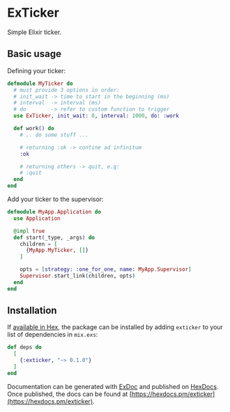 # ExTicker

Simple Elixir ticker.

## Basic usage

Defining your ticker:

```elixir
defmodule MyTicker do
  # must provide 3 options in order:
  # init_wait -> time to start in the beginning (ms)
  # interval  -> interval (ms)
  # do        -> refer to custom function to trigger
  use ExTicker, init_wait: 0, interval: 1000, do: :work

  def work() do
    # .. do some stuff ...

    # returning :ok -> contine ad infinitum
    :ok

    # returning others -> quit, e.g:
    # :quit
  end
end
```

Add your ticker to the supervisor:

```elixir
defmodule MyApp.Application do
  use Application

  @impl true
  def start(_type, _args) do
    children = [
      {MyApp.MyTicker, []}
    ]

    opts = [strategy: :one_for_one, name: MyApp.Supervisor]
    Supervisor.start_link(children, opts)
  end
end
```

## Installation

If [available in Hex](https://hex.pm/docs/publish), the package can be installed
by adding `exticker` to your list of dependencies in `mix.exs`:

```elixir
def deps do
  [
    {:exticker, "~> 0.1.0"}
  ]
end
```

Documentation can be generated with [ExDoc](https://github.com/elixir-lang/ex_doc)
and published on [HexDocs](https://hexdocs.pm). Once published, the docs can
be found at [https://hexdocs.pm/exticker](https://hexdocs.pm/exticker).
